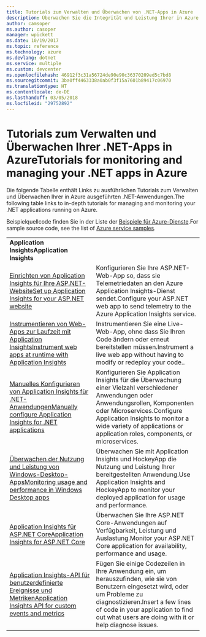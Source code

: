 ```yaml
---
title: Tutorials zum Verwalten und Überwachen von .NET-Apps in Azure
description: Überwachen Sie die Integrität und Leistung Ihrer in Azure ausgeführten .NET-Anwendung und Instrumentierungstelemetriedaten zum Speichern von Informationen über die Art der Verwendung ihrer App durch Benutzer.
author: camsoper
ms.author: casoper
manager: wpickett
ms.date: 10/19/2017
ms.topic: reference
ms.technology: azure
ms.devlang: dotnet
ms.service: multiple
ms.custom: devcenter
ms.openlocfilehash: 46912f3c31a56724de90e90c36370209ed5c7bd8
ms.sourcegitcommit: 3ba0ff4463338a0ab0f3f15a7601b89417c06970
ms.translationtype: HT
ms.contentlocale: de-DE
ms.lasthandoff: 03/05/2018
ms.locfileid: "29752892"
---
```

# <a name="tutorials-for-monitoring-and-managing-your-net-apps-in-azure"></a><span data-ttu-id="b8d40-103">Tutorials zum Verwalten und Überwachen Ihrer .NET-Apps in Azure</span><span class="sxs-lookup"><span data-stu-id="b8d40-103">Tutorials for monitoring and managing your .NET apps in Azure</span></span>

<span data-ttu-id="b8d40-104">Die folgende Tabelle enthält Links zu ausführlichen Tutorials zum Verwalten und Überwachen Ihrer in Azure ausgeführten .NET-Anwendungen.</span><span class="sxs-lookup"><span data-stu-id="b8d40-104">The following table links to in-depth tutorials for managing and monitoring your .NET applications running on Azure.</span></span> 

<span data-ttu-id="b8d40-105">Beispielquellcode finden Sie in der Liste der [Beispiele für Azure-Dienste](https://azure.microsoft.com/resources/samples/?platform=dotnet).</span><span class="sxs-lookup"><span data-stu-id="b8d40-105">For sample source code, see the list of [Azure service samples](https://azure.microsoft.com/resources/samples/?platform=dotnet).</span></span>

| | |
|---|---|
| <span data-ttu-id="b8d40-106">**Application Insights**</span><span class="sxs-lookup"><span data-stu-id="b8d40-106">**Application Insights**</span></span> ||
| <span data-ttu-id="b8d40-107">[Einrichten von Application Insights für Ihre ASP.NET-Website][1]</span><span class="sxs-lookup"><span data-stu-id="b8d40-107">[Set up Application Insights for your ASP.NET website][1]</span></span> | <span data-ttu-id="b8d40-108">Konfigurieren Sie Ihre ASP.NET-Web-App so, dass sie Telemetriedaten an den Azure Application Insights-Dienst sendet.</span><span class="sxs-lookup"><span data-stu-id="b8d40-108">Configure your ASP.NET web app to send telemetry to the Azure Application Insights service.</span></span> | 
| <span data-ttu-id="b8d40-109">[Instrumentieren von Web-Apps zur Laufzeit mit Application Insights][2]</span><span class="sxs-lookup"><span data-stu-id="b8d40-109">[Instrument web apps at runtime with Application Insights][2]</span></span> | <span data-ttu-id="b8d40-110">Instrumentieren Sie eine Live-Web-App, ohne dass Sie Ihren Code ändern oder erneut bereitstellen müssen.</span><span class="sxs-lookup"><span data-stu-id="b8d40-110">Instrument a live web app without having to modify or redeploy your code..</span></span> | 
| <span data-ttu-id="b8d40-111">[Manuelles Konfigurieren von Application Insights für .NET-Anwendungen][3]</span><span class="sxs-lookup"><span data-stu-id="b8d40-111">[Manually configure Application Insights for .NET applications][3]</span></span> | <span data-ttu-id="b8d40-112">Konfigurieren Sie Application Insights für die Überwachung einer Vielzahl verschiedener Anwendungen oder Anwendungsrollen, Komponenten oder Microservices.</span><span class="sxs-lookup"><span data-stu-id="b8d40-112">Configure Application Insights to monitor a wide variety of applications or application roles, components, or microservices.</span></span> | 
| <span data-ttu-id="b8d40-113">[Überwachen der Nutzung und Leistung von Windows-Desktop-Apps][4]</span><span class="sxs-lookup"><span data-stu-id="b8d40-113">[Monitoring usage and performance in Windows Desktop apps][4]</span></span> | <span data-ttu-id="b8d40-114">Überwachen Sie mit Application Insights und HockeyApp die Nutzung und Leistung Ihrer bereitgestellten Anwendung.</span><span class="sxs-lookup"><span data-stu-id="b8d40-114">Use Application Insights and HockeyApp to monitor your deployed application for usage and performance.</span></span> | 
| <span data-ttu-id="b8d40-115">[Application Insights für ASP.NET Core][5]</span><span class="sxs-lookup"><span data-stu-id="b8d40-115">[Application Insights for ASP.NET Core][5]</span></span> | <span data-ttu-id="b8d40-116">Überwachen Sie Ihre ASP.NET Core-Anwendungen auf Verfügbarkeit, Leistung und Auslastung.</span><span class="sxs-lookup"><span data-stu-id="b8d40-116">Monitor your ASP.NET Core application for availability, performance and usage.</span></span> | 
| <span data-ttu-id="b8d40-117">[Application Insights-API für benutzerdefinierte Ereignisse und Metriken][6]</span><span class="sxs-lookup"><span data-stu-id="b8d40-117">[Application Insights API for custom events and metrics][6]</span></span> | <span data-ttu-id="b8d40-118">Fügen Sie einige Codezeilen in Ihre Anwendung ein, um herauszufinden, wie sie von Benutzern eingesetzt wird, oder um Probleme zu diagnostizieren.</span><span class="sxs-lookup"><span data-stu-id="b8d40-118">Insert a few lines of code in your application to find out what users are doing with it or help diagnose issues.</span></span> | 


[1]: /azure/application-insights/app-insights-asp-net
[2]: /azure/application-insights/app-insights-monitor-performance-live-website-now
[3]: /azure/application-insights/app-insights-windows-services
[4]: /azure/application-insights/app-insights-windows-desktop
[5]: /azure/application-insights/app-insights-asp-net-core
[6]: /azure/application-insights/app-insights-api-custom-events-metrics
